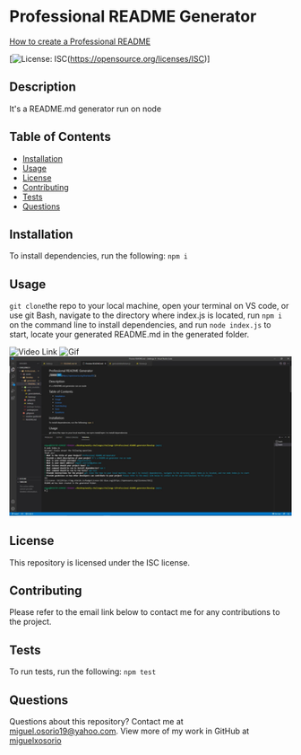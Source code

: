 # Professional README Generator

[How to create a Professional README](./readme-guide.md)

  [![License: ISC](https://img.shields.io/badge/License-ISC-blue.svg)(https://opensource.org/licenses/ISC)]
  
  ## Description

  It's a README.md generator run on node

  ## Table of Contents
  
  * [Installation](#installation)
  * [Usage](#usage)
  * [License](#license)
  * [Contributing](#contributing)
  * [Tests](#tests)
  * [Questions](#questions)
  
  ## Installation

  To install dependencies, run the following:
  `
  npm i
  `

  ## Usage

  `git clone`the repo to your local machine, open your terminal on VS code, or use git Bash, navigate to the directory where index.js is located, run `npm i` on the command line to install dependencies, and run `node index.js` to start, locate your generated README.md in the generated folder.

  
  ![Video Link](https://drive.google.com/file/d/1_93_KRgvJ3uQn8KOgqFWGHXQrtBnTYNt/view?usp=sharing)
  ![Gif](https://github.com/miguelxosorio/Professional-README-generator/blob/main/assets/images/readme-gif.gif)
  ![Screenshot](https://github.com/miguelxosorio/Professional-README-generator/blob/main/assets/images/readme-snip.JPG)

  ## License

  This repository is licensed under the ISC license. 

  ## Contributing

  Please refer to the email link below to contact me for any contributions to the project.

  ## Tests

  To run tests, run the following:
  `
  npm test
  `

  ## Questions

  Questions about this repository? Contact me at [miguel.osorio19@yahoo.com](mailto:miguel.osorio19@yahoo.com). View more of my work in GitHub at [miguelxosorio](https://github.com/miguelxosorio)




